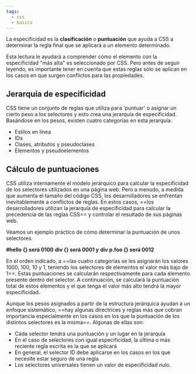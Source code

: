 ```yaml
---
tags:
  - css
  - basico
---
```

La especificidad es la **clasificación** o **puntuación** que ayuda a CSS a determinar la regla final que se aplicará a un elemento determinado.

Esta lectura le ayudará a comprender cómo el elemento con la especificidad "más alta" es seleccionado por CSS. Pero antes de seguir leyendo, es importante tener en cuenta que estas reglas sólo se aplican en los casos en que surgen conflictos para las propiedades.
## Jerarquía de especificidad

CSS tiene un conjunto de reglas que utiliza para 'puntuar' o asignar un cierto peso a los selectores y esto crea una jerarquía de especificidad. Basándose en los pesos, existen cuatro categorías en esta jerarquía:

- Estilos en línea
- IDs
- Clases, atributos y pseudoclases
- Elementos y pseudoelementos
## Cálculo de puntuaciones

CSS utiliza internamente el modelo jerárquico para calcular la especificidad de los selectores utilizados en una página web. Pero a menudo, a medida que aumenta el tamaño del código CSS, los desarrolladores se enfrentan inevitablemente a conflictos de reglas. En estos casos, ==los desarrolladores utilizan la jerarquía de especificidad para calcular la precedencia de las reglas CSS== y controlar el resultado de sus páginas web.

Veamos un ejemplo práctico de cómo determinar la puntuación de unos selectores.

**#hello {} será 0100**
**div {} será 0001 y**
**div p.foo {} será 0012**

En el orden indicado, a ==las cuatro categorías se les asignarán los valores 1000, 100, 10 y 1, teniendo los selectores de elementos el valor más bajo de 1==. Estas puntuaciones se calcularán respectivamente para cada elemento presente dentro del selector. A continuación, se calculará la puntuación total de estos elementos y el que tenga el valor más alto tendrá la mayor especificidad.

Aunque los pesos asignados a partir de la estructura jerárquica ayudan a un enfoque sistemático, ==hay algunas directrices y reglas más que cobran importancia especialmente en los casos en los que la puntuación de los distintos selectores es la misma==. Algunas de ellas son:

- Cada selector tendrá una puntuación y un lugar en la jerarquía
- En el caso de selectores con igual especificidad, la última o más reciente regla escrita es la que se aplicará
- En general, el selector ID debe aplicarse en los casos en los que necesite estar seguro de una regla
- Los selectores universales tienen un valor de especificidad nulo.